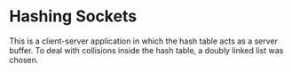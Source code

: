 # Hashing Sockets

This is a client-server application in which the hash table acts as a server buffer.
To deal with collisions inside the hash table, a doubly linked list was chosen.

